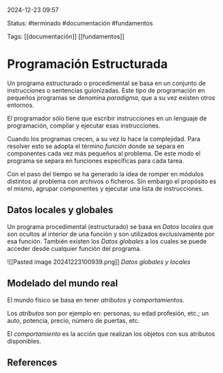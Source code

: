 
2024-12-23 09:57

Status: #terminado #documentación #fundamentos 

Tags: [[documentación]] [[fundamentos]]
# Programación Estructurada

Un programa estructurado o procedimental se basa en un conjunto de instrucciones o sentencias guionizadas. Este tipo de programación en pequeños programas se denomina *paradigma*, que a su vez existen otros entornos.

El programador sólo tiene que escribir instrucciones en un lenguaje de programación, compilar y ejecutar esas instrucciones.

Cuando los programas crecen, a su vez lo hace la complejidad. Para resolver esto se adopta el término *función* donde se separa en componentes cada vez más pequeños al problema. De este modo el programa se separa en funciones específicas para cada tarea.

Con el paso del tiempo se ha generado la idea de romper en módulos distintos al problema con archivos o ficheros. Sin embargo el propósito es el mismo, agrupar componentes y ejecutar una lista de instrucciones.

## Datos locales y globales

Un programa procedimental (estructurado) se basa en *Datos locales* que son ocultos al interior de una función y son utilizados exclusivamente por esa función. También existen los *Datos globales* a los cuales se puede acceder desde cualquier función del programa.

![[Pasted image 20241223100939.png]]
*Datos globales y locales*

## Modelado del mundo real

El mundo físico se basa en tener *atributos* y *comportamientos*. 

Los *atributos* son por ejemplo en: personas, su edad profesión, etc.; un auto, potencia, precio, número de puertas, etc.

El *comportamiento* es la acción que realizan los objetos con sus atributos disponibles.

## References
